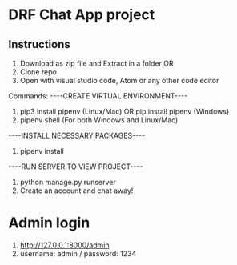# DRF Chat App project

## Instructions

1. Download as zip file and Extract in a folder OR
2. Clone repo
3. Open with visual studio code, Atom or any other code editor

Commands:
----CREATE VIRTUAL ENVIRONMENT----
1. pip3 install pipenv (Linux/Mac)  OR pip install pipenv (Windows)
2. pipenv shell (For both Windows and Linux/Mac)

----INSTALL NECESSARY PACKAGES----
1. pipenv install 

----RUN SERVER TO VIEW PROJECT----
1. python manage.py runserver
2. Create an account and chat away!



# Admin login
1. http://127.0.0.1:8000/admin
2. username: admin / password: 1234
